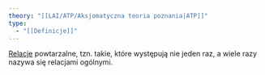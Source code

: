 ```yaml
---
theory: "[[LAI/ATP/Aksjomatyczna teoria poznania|ATP]]"
type:
  - "[[Definicje]]"
---
```

[Relacje](Relacja.md) powtarzalne, tzn. takie, które występują nie jeden raz, a wiele razy nazywa się relacjami ogólnymi.